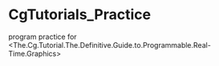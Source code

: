 CgTutorials_Practice
====================

program practice for &lt;The.Cg.Tutorial.The.Definitive.Guide.to.Programmable.Real-Time.Graphics>
